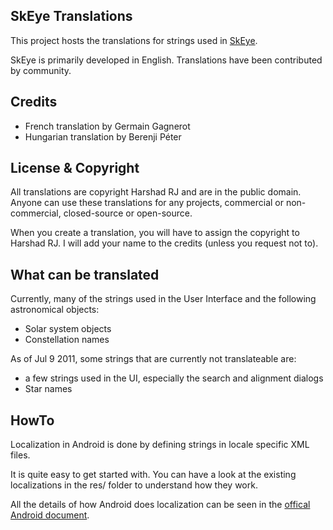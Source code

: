 ## SkEye Translations
This project hosts the translations for strings used in [SkEye][1].

  [1]: http://lavadip.com/1830_introducing_skeye.html

SkEye is primarily developed in English. Translations have been contributed by community.

## Credits
  * French translation by Germain Gagnerot
  * Hungarian translation by Berenji Péter

## License & Copyright
All translations are copyright Harshad RJ and are in the public domain. Anyone can use these
translations for any projects, commercial or non-commercial, closed-source or open-source.

When you create a translation, you will have to assign the copyright to Harshad RJ. I will add your
name to the credits (unless you request not to).

## What can be translated
Currently, many of the strings used in the User Interface and the following astronomical objects:

  * Solar system objects
  * Constellation names

As of Jul 9 2011, some strings that are currently not translateable are:

  * a few strings used in the UI, especially the search and alignment dialogs
  * Star names

## HowTo
Localization in Android is done by defining strings in locale specific XML files.

It is quite easy to get started with. You can have a look at the existing localizations in the res/ folder to understand how they work.

All the details of how Android does localization can be seen in the [offical Android document][2].

  [2]: http://developer.android.com/guide/topics/resources/localization.html
